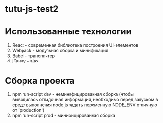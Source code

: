 # tutu-js-test2
# Использованные технологии
1. React - современная библиотека построения UI-элементов
2. Webpack - модульная сборка и минификация
3. Babel - трансплитер
4. jQuery - ajax

# Сборка проекта 
1. npm run-script dev - неминифицированная сборка (чтобы выводилась отладочная информация, необходимо перед запуском в среде выполнения node.js задать переменную NODE_ENV отличную от 'production')
2. npm run-script prod - минифицированная сборка
